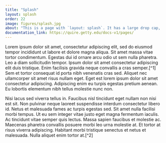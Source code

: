 ```yaml
---
title: "Splash"
layout: splash
order: 22
image: figures/splash.jpg
about: "This is a page with `layout: splash`. It has a large drop cap, and will display an `image` in the top banner. In the PDF output, the image will be a full-page bleed, creating a section break page."
documentation_link: https://quire.getty.edu/docs-v1/pages/
---
```


Lorem ipsum dolor sit amet, consectetur adipiscing elit, sed do eiusmod tempor incididunt ut labore et dolore magna aliqua. Sit amet massa vitae tortor condimentum. Egestas dui id ornare arcu odio ut sem nulla pharetra. Leo a diam sollicitudin tempor. Ipsum dolor sit amet consectetur adipiscing elit duis tristique. Enim facilisis gravida neque convallis a cras semper.[^1] Sem et tortor consequat id porta nibh venenatis cras sed. Aliquet nec ullamcorper sit amet risus nullam eget. Eget est lorem ipsum dolor sit amet consectetur adipiscing. Adipiscing enim eu turpis egestas pretium aenean. Eu lobortis elementum nibh tellus molestie nunc non.

Nisi lacus sed viverra tellus in. Faucibus nisl tincidunt eget nullam non nisi est sit. Non pulvinar neque laoreet suspendisse interdum consectetur libero id. Netus et malesuada fames ac turpis egestas sed. Sit amet nulla facilisi morbi tempus. Ut eu sem integer vitae justo eget magna fermentum iaculis. Ac tincidunt vitae semper quis lectus. Massa sapien faucibus et molestie ac. Maecenas pharetra convallis posuere morbi leo urna molestie at. Et tortor at risus viverra adipiscing. Habitant morbi tristique senectus et netus et malesuada. Nulla aliquet enim tortor at.[^2]

